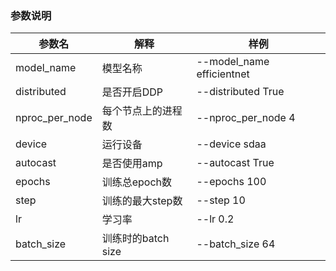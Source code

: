 ### 参数说明

参数名 | 解释 | 样例
-----------------|-----------------|-----------------
model_name | 模型名称 | --model_name efficientnet
distributed | 是否开启DDP| --distributed True
nproc_per_node | 每个节点上的进程数| --nproc_per_node 4
device | 运行设备 | --device sdaa
autocast | 是否使用amp | --autocast True
epochs| 训练总epoch数 |--epochs 100
step| 训练的最大step数 |--step 10
lr| 学习率 |--lr 0.2
batch_size| 训练时的batch size |--batch_size 64
